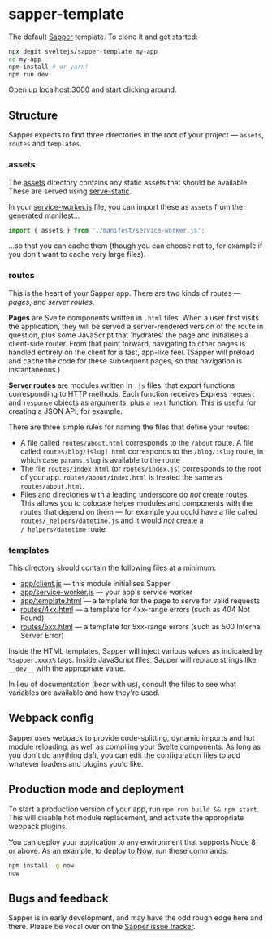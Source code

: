 # sapper-template

The default [Sapper](https://github.com/sveltejs/sapper) template. To clone it and get started:

```bash
npx degit sveltejs/sapper-template my-app
cd my-app
npm install # or yarn!
npm run dev
```

Open up [localhost:3000](http://localhost:3000) and start clicking around.


## Structure

Sapper expects to find three directories in the root of your project — `assets`, `routes` and `templates`.


### assets

The [assets](assets) directory contains any static assets that should be available. These are served using [serve-static](https://github.com/expressjs/serve-static).

In your [service-worker.js](app/service-worker.js) file, you can import these as `assets` from the generated manifest...

```js
import { assets } from './manifest/service-worker.js';
```

...so that you can cache them (though you can choose not to, for example if you don't want to cache very large files).


### routes

This is the heart of your Sapper app. There are two kinds of routes — *pages*, and *server routes*.

**Pages** are Svelte components written in `.html` files. When a user first visits the application, they will be served a server-rendered version of the route in question, plus some JavaScript that 'hydrates' the page and initialises a client-side router. From that point forward, navigating to other pages is handled entirely on the client for a fast, app-like feel. (Sapper will preload and cache the code for these subsequent pages, so that navigation is instantaneous.)

**Server routes** are modules written in `.js` files, that export functions corresponding to HTTP methods. Each function receives Express `request` and `response` objects as arguments, plus a `next` function. This is useful for creating a JSON API, for example.

There are three simple rules for naming the files that define your routes:

* A file called `routes/about.html` corresponds to the `/about` route. A file called `routes/blog/[slug].html` corresponds to the `/blog/:slug` route, in which case `params.slug` is available to the route
* The file `routes/index.html` (or `routes/index.js`) corresponds to the root of your app. `routes/about/index.html` is treated the same as `routes/about.html`.
* Files and directories with a leading underscore do *not* create routes. This allows you to colocate helper modules and components with the routes that depend on them — for example you could have a file called `routes/_helpers/datetime.js` and it would *not* create a `/_helpers/datetime` route


### templates

This directory should contain the following files at a minimum:

* [app/client.js](app/client.js) — this module initialises Sapper
* [app/service-worker.js](app/service-worker.js) — your app's service worker
* [app/template.html](app/template.html) — a template for the page to serve for valid requests
* [routes/4xx.html](routes/4xx.html) — a template for 4xx-range errors (such as 404 Not Found)
* [routes/5xx.html](routes/5xx.html) — a template for 5xx-range errors (such as 500 Internal Server Error)

Inside the HTML templates, Sapper will inject various values as indicated by `%sapper.xxxx%` tags. Inside JavaScript files, Sapper will replace strings like `__dev__` with the appropriate value.

In lieu of documentation (bear with us), consult the files to see what variables are available and how they're used.


## Webpack config

Sapper uses webpack to provide code-splitting, dynamic imports and hot module reloading, as well as compiling your Svelte components. As long as you don't do anything daft, you can edit the configuration files to add whatever loaders and plugins you'd like.


## Production mode and deployment

To start a production version of your app, run `npm run build && npm start`. This will disable hot module replacement, and activate the appropriate webpack plugins.

You can deploy your application to any environment that supports Node 8 or above. As an example, to deploy to [Now](https://zeit.co/now), run these commands:

```bash
npm install -g now
now
```


## Bugs and feedback

Sapper is in early development, and may have the odd rough edge here and there. Please be vocal over on the [Sapper issue tracker](https://github.com/sveltejs/sapper/issues).
